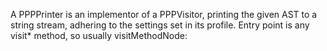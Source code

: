 A PPPPrinter is an implementor of a PPPVisitor, printing the given AST to a string stream, adhering to the settings set in its profile.
Entry point is any visit* method, so usually visitMethodNode:
